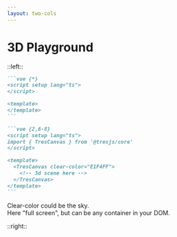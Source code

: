 ```yaml
---
layout: two-cols
---
```


# 3D Playground

::left::

<PlaygroundHeadlines :step="2" />

````md magic-move {lines: true}
```vue {*}
<script setup lang="ts">
</script>

<template>
</template>
```

```vue {2,6-8}
<script setup lang="ts">
import { TresCanvas } from '@tresjs/core'
</script>

<template>
  <TresCanvas clear-color="E1F4FF">
    <!-- 3d scene here -->
  </TresCanvas>
</template>
```
````

<div v-click="1">
  Clear-color could be the sky.
</div>

<div v-click="1">
  Here "full screen", but can be any container in your DOM.
</div>

::right::

<BrowserWrapper max-height>
  <div class="h-full h-full bg-[#E1F4FF]" v-click="1"></div>
</BrowserWrapper>
